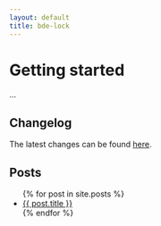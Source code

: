 ```yaml
---
layout: default
title: bde-lock
---
```


# Getting started

...

## Changelog

The latest changes can be found [here](./changelog.html).

## Posts

<ul>
  {% for post in site.posts %}
    <li>
      <a href="{{ post.url | prepend: site.baseurl }}">{{ post.title }}</a>
    </li>
  {% endfor %}
</ul>

